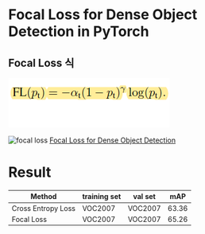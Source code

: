 # Focal Loss for Dense Object Detection in PyTorch

## Focal Loss 식

![focal loss](images/focal_loss_equation.png)

![focal loss](images/focal_loss.png)
[Focal Loss for Dense Object Detection](https://arxiv.org/pdf/1708.02002.pdf)

# Result
 Method             | training set | val set | mAP
---                 |---           |---      |---
 Cross Entropy Loss |VOC2007  | VOC2007 | 63.36
 Focal Loss         |VOC2007  | VOC2007 | 65.26
